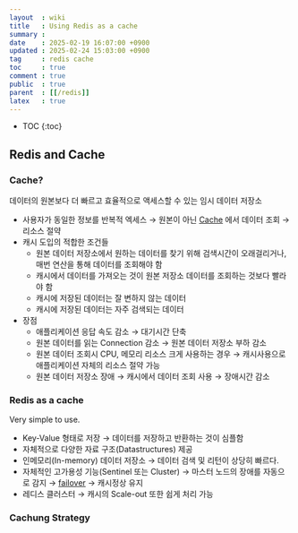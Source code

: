 ```yaml
---
layout  : wiki
title   : Using Redis as a cache
summary : 
date    : 2025-02-19 16:07:00 +0900
updated : 2025-02-24 15:03:00 +0900
tag     : redis cache
toc     : true
comment : true
public  : true
parent  : [[/redis]]
latex   : true
---
```

* TOC
{:toc}

## Redis and Cache

### Cache?

데이터의 원본보다 더 빠르고 효율적으로 액세스할 수 있는 임시 데이터 저장소

- 사용자가 동일한 정보를 반복적 엑세스 → 원본이 아닌 [Cache](https://ko.wikipedia.org/wiki/%EC%BA%90%EC%8B%9C) 에서 데이터 조회 → 리소스 절약
- 캐시 도입의 적합한 조건들
    - 원본 데이터 저장소에서 원하는 데이터를 찾기 위해 검색시간이 오래걸리거나, 매번 연산을 통해 데이터를 조회해야 함
    - 캐시에서 데이터를 가져오는 것이 원본 저장소 데이터를 조회하는 것보다 빨라야 함
    - 캐시에 저장된 데이터는 잘 변하지 않는 데이터
    - 캐시에 저장된 데이터는 자주 검색되는 데이터
- 장점
    - 애플리케이션 응답 속도 감소 → 대기시간 단축
    - 원본 데이터를 읽는 Connection 감소 → 원본 데이터 저장소 부하 감소
    - 원본 데이터 조회시 CPU, 메모리 리소스 크게 사용하는 경우 → 캐시사용으로 애플리케이션 자체의 리소스 절약 가능
    - 원본 데이터 저장소 장애 → 캐시에서 데이터 조회 사용 → 장애시간 감소

### Redis as a cache

Very simple to use.

- Key-Value 형태로 저장 → 데이터를 저장하고 반환하는 것이 심플함
- 자체적으로 다양한 자료 구조(Datastructures) 제공
- 인메모리(In-memory) 데이터 저장소 → 데이터 검색 및 리턴이 상당히 빠르다.
- 자체적인 고가용성 기능(Sentinel 또는 Cluster) → 마스터 노드의 장애를 자동으로 감지 → [failover](https://ko.wikipedia.org/wiki/%EC%9E%A5%EC%95%A0_%EA%B7%B9%EB%B3%B5_%EA%B8%B0%EB%8A%A5) → 캐시정상 유지 
- 레디스 클러스터 → 캐시의 Scale-out 또한 쉽게 처리 가능

### Cachung Strategy